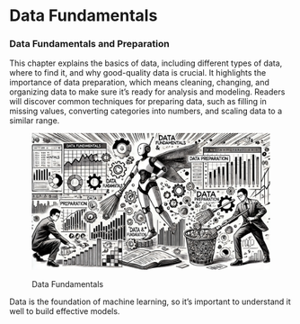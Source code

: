 # Data Fundamentals

### Data Fundamentals and Preparation

This chapter explains the basics of data, including different types of data, where to find it, and why good-quality data is crucial. It highlights the importance of data preparation, which means cleaning, changing, and organizing data to make sure it’s ready for analysis and modeling. Readers will discover common techniques for preparing data, such as filling in missing values, converting categories into numbers, and scaling data to a similar range.

<div align="left"><figure><img src="../../.gitbook/assets/ml-data-fundamentals-min.png" alt="" width="563"><figcaption><p>Data Fundamentals</p></figcaption></figure></div>

Data is the foundation of machine learning, so it’s important to understand it well to build effective models.
